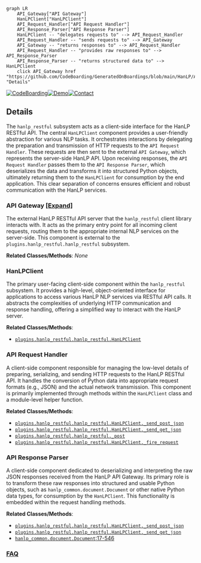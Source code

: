 ```mermaid
graph LR
    API_Gateway["API Gateway"]
    HanLPClient["HanLPClient"]
    API_Request_Handler["API Request Handler"]
    API_Response_Parser["API Response Parser"]
    HanLPClient -- "delegates requests to" --> API_Request_Handler
    API_Request_Handler -- "sends requests to" --> API_Gateway
    API_Gateway -- "returns responses to" --> API_Request_Handler
    API_Request_Handler -- "provides raw responses to" --> API_Response_Parser
    API_Response_Parser -- "returns structured data to" --> HanLPClient
    click API_Gateway href "https://github.com/CodeBoarding/GeneratedOnBoardings/blob/main/HanLP/API_Gateway.md" "Details"
```

[![CodeBoarding](https://img.shields.io/badge/Generated%20by-CodeBoarding-9cf?style=flat-square)](https://github.com/CodeBoarding/GeneratedOnBoardings)[![Demo](https://img.shields.io/badge/Try%20our-Demo-blue?style=flat-square)](https://www.codeboarding.org/demo)[![Contact](https://img.shields.io/badge/Contact%20us%20-%20contact@codeboarding.org-lightgrey?style=flat-square)](mailto:contact@codeboarding.org)

## Details

The `hanlp_restful` subsystem acts as a client-side interface for the HanLP RESTful API. The central `HanLPClient` component provides a user-friendly abstraction for various NLP tasks. It orchestrates interactions by delegating the preparation and transmission of HTTP requests to the `API Request Handler`. These requests are then sent to the external `API Gateway`, which represents the server-side HanLP API. Upon receiving responses, the `API Request Handler` passes them to the `API Response Parser`, which deserializes the data and transforms it into structured Python objects, ultimately returning them to the `HanLPClient` for consumption by the end application. This clear separation of concerns ensures efficient and robust communication with the HanLP services.

### API Gateway [[Expand]](./API_Gateway.md)
The external HanLP RESTful API server that the `hanlp_restful` client library interacts with. It acts as the primary entry point for all incoming client requests, routing them to the appropriate internal NLP services on the server-side. This component is external to the `plugins.hanlp_restful.hanlp_restful` subsystem.


**Related Classes/Methods**: _None_

### HanLPClient
The primary user-facing client-side component within the `hanlp_restful` subsystem. It provides a high-level, object-oriented interface for applications to access various HanLP NLP services via RESTful API calls. It abstracts the complexities of underlying HTTP communication and response handling, offering a simplified way to interact with the HanLP server.


**Related Classes/Methods**:

- <a href="https://github.com/hankcs/HanLP/blob/master/plugins/hanlp_restful/hanlp_restful/__init__.py" target="_blank" rel="noopener noreferrer">`plugins.hanlp_restful.hanlp_restful.HanLPClient`</a>


### API Request Handler
A client-side component responsible for managing the low-level details of preparing, serializing, and sending HTTP requests to the HanLP RESTful API. It handles the conversion of Python data into appropriate request formats (e.g., JSON) and the actual network transmission. This component is primarily implemented through methods within the `HanLPClient` class and a module-level helper function.


**Related Classes/Methods**:

- <a href="https://github.com/hankcs/HanLP/blob/master/plugins/hanlp_restful/hanlp_restful/__init__.py" target="_blank" rel="noopener noreferrer">`plugins.hanlp_restful.hanlp_restful.HanLPClient._send_post_json`</a>
- <a href="https://github.com/hankcs/HanLP/blob/master/plugins/hanlp_restful/hanlp_restful/__init__.py" target="_blank" rel="noopener noreferrer">`plugins.hanlp_restful.hanlp_restful.HanLPClient._send_get_json`</a>
- <a href="https://github.com/hankcs/HanLP/blob/master/plugins/hanlp_restful/hanlp_restful/__init__.py" target="_blank" rel="noopener noreferrer">`plugins.hanlp_restful.hanlp_restful._post`</a>
- <a href="https://github.com/hankcs/HanLP/blob/master/plugins/hanlp_restful/hanlp_restful/__init__.py" target="_blank" rel="noopener noreferrer">`plugins.hanlp_restful.hanlp_restful.HanLPClient._fire_request`</a>


### API Response Parser
A client-side component dedicated to deserializing and interpreting the raw JSON responses received from the HanLP API Gateway. Its primary role is to transform these raw responses into structured and usable Python objects, such as `hanlp_common.document.Document` or other native Python data types, for consumption by the `HanLPClient`. This functionality is embedded within the request handling methods.


**Related Classes/Methods**:

- <a href="https://github.com/hankcs/HanLP/blob/master/" target="_blank" rel="noopener noreferrer">`plugins.hanlp_restful.hanlp_restful.HanLPClient._send_post_json`</a>
- <a href="https://github.com/hankcs/HanLP/blob/master/" target="_blank" rel="noopener noreferrer">`plugins.hanlp_restful.hanlp_restful.HanLPClient._send_get_json`</a>
- <a href="https://github.com/hankcs/HanLP/blob/master/plugins/hanlp_common/hanlp_common/document.py#L17-L546" target="_blank" rel="noopener noreferrer">`hanlp_common.document.Document`:17-546</a>




### [FAQ](https://github.com/CodeBoarding/GeneratedOnBoardings/tree/main?tab=readme-ov-file#faq)
